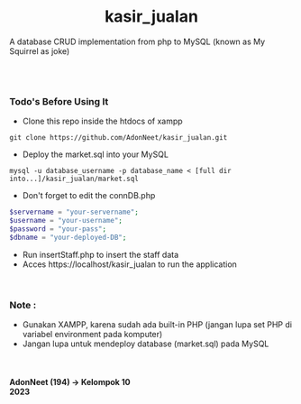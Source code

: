 <h1 align= "center">
  <b>
    kasir_jualan
  </b>
</h1>

A database CRUD implementation from php to MySQL (known as My Squirrel as joke) 

<br><br>

### Todo's Before Using It

+ Clone this repo inside the htdocs of xampp

```terminal
git clone https://github.com/AdonNeet/kasir_jualan.git
```

+ Deploy the market.sql into your MySQL

```terminal
mysql -u database_username -p database_name < [full dir into...]/kasir_jualan/market.sql
```

+ Don't forget to edit the connDB.php

```php
$servername = "your-servername";
$username = "your-username";
$password = "your-pass";
$dbname = "your-deployed-DB";

```

+ Run insertStaff.php to insert the staff data
+ Acces https://localhost/kasir_jualan to run the application



<br>

### Note :  
+ Gunakan XAMPP, karena sudah ada built-in PHP (jangan lupa set PHP di variabel environment pada komputer) 
+ Jangan lupa untuk mendeploy database (market.sql) pada MySQL


<br>


<h4 align= "left">
  AdonNeet (194)  -> Kelompok 10  <br>
    2023
</h4>
